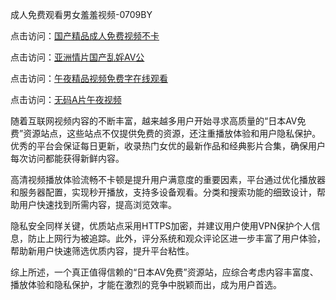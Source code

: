 成人免费观看男女羞羞视频-0709BY

点击访问：<a href="https://heiliaoxqkkct.pages.dev">国产精品成人免费视频不卡</a>

点击访问：<a href="https://heiliaowt0d7p.pages.dev">亚洲情片国产乱婬AV公</a>

点击访问：<a href="https://heiliaooe8ajia.pages.dev">午夜精品视频免费字在线观看</a>

点击访问：<a href="https://heiliaoga6s9v.pages.dev">无码A片午夜视频</a>

随着互联网视频内容的不断丰富，越来越多用户开始寻求高质量的“日本AV免费”资源站点，这些站点不仅提供免费的资源，还注重播放体验和用户隐私保护。优秀的平台会保证每日更新，收录热门女优的最新作品和经典影片合集，确保用户每次访问都能获得新鲜内容。

高清视频播放体验流畅不卡顿是提升用户满意度的重要因素，平台通过优化播放器和服务器配置，实现秒开播放，支持多设备观看。分类和搜索功能的细致设计，帮助用户快速找到所需内容，提高浏览效率。

隐私安全同样关键，优质站点采用HTTPS加密，并建议用户使用VPN保护个人信息，防止上网行为被追踪。此外，评分系统和观众评论区进一步丰富了用户体验，帮助新用户快速筛选优质内容，提升平台粘性。

综上所述，一个真正值得信赖的“日本AV免费”资源站，应综合考虑内容丰富度、播放体验和隐私保护，才能在激烈的竞争中脱颖而出，成为用户首选。

<span style="display:none;">[Canonical link]( https://github.com/yuyu23201/534111 ）</span>
